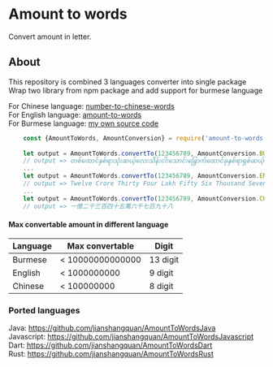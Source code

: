 # Amount to words

Convert amount in letter. 

## About
This repository is combined 3 languages converter into single package\
Wrap two library from npm package and add support for burmese language

For Chinese language: [number-to-chinese-words](https://www.npmjs.com/package/number-to-chinese-words)\
For English language: [amount-to-words](https://www.npmjs.com/package/amount-to-words)\
For Burmese language: [my own source code](https://github.com/jianshangquan/AmountToWordsJavascript)

```javascript
    const {AmountToWords, AmountConversion} = require('amount-to-words');
    
    let output = AmountToWords.convertTo(123456789, AmountConversion.BURMESE);
    // output => တစ်ထောင်နှစ်ရာသုံးဆယ့်လေးသိန်းငါးသောင်းခြှောက်ထောင်ခုနှစ်ရာရှစ်ဆယ့်ကိုးကျပ်
    ...
    let output = AmountToWords.convertTo(123456789, AmountConversion.ENGLISH);
    // output => Twelve Crore Thirty Four Lakh Fifty Six Thousand Seven Hundred And Ninety Eight
    ...
    let output = AmountToWords.convertTo(123456789, AmountConversion.CHINESE);
    // output => 一億二千三百四十五萬六千七百九十八
```

#### Max convertable amount in different language
| Language | Max convertable | Digit |
|--|--|--|
| Burmese | < 10000000000000 | 13 digit
| English | < 1000000000 | 9 digit |
| Chinese | < 100000000 | 8 digit |


### Ported languages
Java: https://github.com/jianshangquan/AmountToWordsJava \
Javascript: https://github.com/jianshangquan/AmountToWordsJavascript \
Dart: https://github.com/jianshangquan/AmountToWordsDart \
Rust: https://github.com/jianshangquan/AmountToWordsRust
